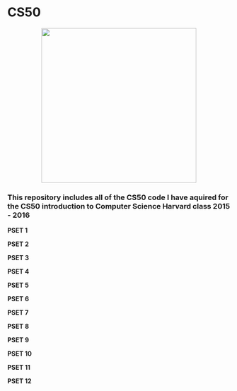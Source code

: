 # CS50

<p align="center">
  <img src="https://static1.squarespace.com/static/505498e6e4b0088c255f1bd8/515ea474e4b054dae403aa5e/515ea476e4b069d3c5023ad7/1365156983284/Course_image.jpg" width="350"/>
</p>

<h3>This repository includes all of the CS50 code I have aquired for the CS50 introduction to Computer Science Harvard class 2015 - 2016</h3>

<p><b>PSET 1</b></p>
<p><b>PSET 2</b></p>
<p><b>PSET 3</b></p>
<p><b>PSET 4</b></p>
<p><b>PSET 5</b></p>
<p><b>PSET 6</b></p>
<p><b>PSET 7</b></p>
<p><b>PSET 8</b></p>
<p><b>PSET 9</b></p>
<p><b>PSET 10</b></p>
<p><b>PSET 11</b></p>
<p><b>PSET 12</b></p>

